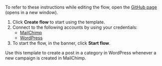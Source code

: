 To refer to these instructions while editing the flow, open the [GitHub page](https://github.com/ot4i/app-connect-templates/tree/master/resources/markdown/Create%20a%20post%20in%20a%20category%20in%20WordPress%20when%20a%20new%20campaign%20is%20created%20in%20MailChimp_instructions.md) (opens in a new window).

1. Click **Create flow** to start using the template.
2. Connect to the following accounts by using your credentials:
   - [MailChimp](https://www.ibm.com/docs/en/app-connect/saas?topic=apps-mailchimp) 
   - [WordPress](https://www.ibm.com/docs/en/app-connect/saas?topic=apps-wordpress)
3. To start the flow, in the banner, click **Start flow**.

Use this template to create a post in a category in WordPress whenever a new campaign is created in MailChimp.




